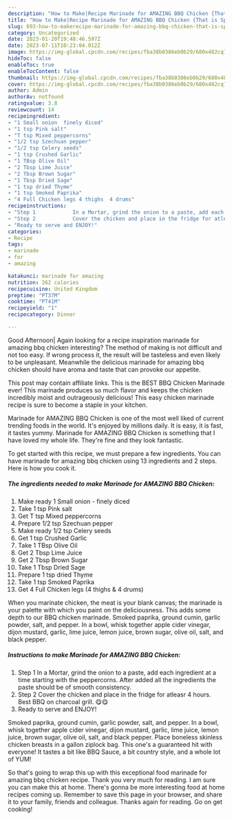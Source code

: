 ```yaml
---
description: "How to Make|Recipe Marinade for AMAZING BBQ Chicken {That is Special"
title: "How to Make|Recipe Marinade for AMAZING BBQ Chicken {That is Special"
slug: 693-how-to-makerecipe-marinade-for-amazing-bbq-chicken-that-is-special
category: Uncategorized
date: 2023-01-20T19:48:46.597Z
date: 2023-07-11T10:23:04.012Z
image: https://img-global.cpcdn.com/recipes/fba38b0386eb0b29/680x482cq70/marinade-for-amazing-bbq-chicken-recipe-main-photo.jpg
hideToc: false
enableToc: true
enableTocContent: false
thumbnail: https://img-global.cpcdn.com/recipes/fba38b0386eb0b29/680x482cq70/marinade-for-amazing-bbq-chicken-recipe-main-photo.jpg
cover: https://img-global.cpcdn.com/recipes/fba38b0386eb0b29/680x482cq70/marinade-for-amazing-bbq-chicken-recipe-main-photo.jpg
author: Admin
authorAv: notfound
ratingvalue: 3.8
reviewcount: 14
recipeingredient:
- "1 Small onion  finely diced"
- "1 tsp Pink salt"
- "T tsp Mixed peppercorns"
- "1/2 tsp Szechuan pepper"
- "1/2 tsp Celery seeds"
- "1 tsp Crushed Garlic"
- "1 TBsp Olive Oil"
- "2 Tbsp Lime Juice"
- "2 Tbsp Brown Sugar"
- "1 Tbsp Dried Sage"
- "1 tsp dried Thyme"
- "1 tsp Smoked Paprika"
- "4 Full Chicken legs 4 thighs  4 drums"
recipeinstructions:
- "Step 1            In a Mortar, grind the onion to a paste, add each ingredient at a time starting with the peppercorns. After added all the ingredients the paste should be of smooth consistency."
- "Step 2            Cover the chicken and place in the fridge for atleasr 4 hours. Best BBQ on charcoal grill. 😋😋"
- "Ready to serve and ENJOY!"
categories:
- Recipe
tags:
- marinade
- for
- amazing

katakunci: marinade for amazing 
nutrition: 262 calories
recipecuisine: United Kingdom
preptime: "PT37M"
cooktime: "PT41M"
recipeyield: "1"
recipecategory: Dinner

---
```



Good Afternoon| Again looking for a recipe inspiration marinade for amazing bbq chicken interesting? The method of making is not difficult and not too easy. If wrong process it, the result will be tasteless and even likely to be unpleasant. Meanwhile the delicious marinade for amazing bbq chicken should have aroma and taste that can provoke our appetite.





This post may contain affiliate links. This is the BEST BBQ Chicken Marinade ever! This marinade produces so much flavor and keeps the chicken incredibly moist and outrageously delicious! This easy chicken marinade recipe is sure to become a staple in your kitchen.

Marinade for AMAZING BBQ Chicken is one of the most well liked of current trending foods in the world. It's enjoyed by millions daily. It is easy, it is fast, it tastes yummy. Marinade for AMAZING BBQ Chicken is something that I have loved my whole life. They're fine and they look fantastic.


To get started with this recipe, we must prepare a few ingredients. You can have marinade for amazing bbq chicken using 13 ingredients and 2 steps. Here is how you cook it.

<!--inarticleads1-->

##### The ingredients needed to make Marinade for AMAZING BBQ Chicken:

1. Make ready 1 Small onion - finely diced
1. Take 1 tsp Pink salt
1. Get T tsp Mixed peppercorns
1. Prepare 1/2 tsp Szechuan pepper
1. Make ready 1/2 tsp Celery seeds
1. Get 1 tsp Crushed Garlic
1. Take 1 TBsp Olive Oil
1. Get 2 Tbsp Lime Juice
1. Get 2 Tbsp Brown Sugar
1. Take 1 Tbsp Dried Sage
1. Prepare 1 tsp dried Thyme
1. Take 1 tsp Smoked Paprika
1. Get 4 Full Chicken legs (4 thighs &amp; 4 drums)


When you marinate chicken, the meat is your blank canvas; the marinade is your palette with which you paint on the deliciousness. This adds some depth to our BBQ chicken marinade. Smoked paprika, ground cumin, garlic powder, salt, and pepper. In a bowl, whisk together apple cider vinegar, dijon mustard, garlic, lime juice, lemon juice, brown sugar, olive oil, salt, and black pepper. 

<!--inarticleads2-->

##### Instructions to make Marinade for AMAZING BBQ Chicken:

1. Step 1            In a Mortar, grind the onion to a paste, add each ingredient at a time starting with the peppercorns. After added all the ingredients the paste should be of smooth consistency.
1. Step 2            Cover the chicken and place in the fridge for atleasr 4 hours. Best BBQ on charcoal grill. 😋😋
1. Ready to serve and ENJOY!

Smoked paprika, ground cumin, garlic powder, salt, and pepper. In a bowl, whisk together apple cider vinegar, dijon mustard, garlic, lime juice, lemon juice, brown sugar, olive oil, salt, and black pepper. Place boneless skinless chicken breasts in a gallon ziplock bag. This one&#39;s a guaranteed hit with everyone! It tastes a bit like BBQ Sauce, a bit country style, and a whole lot of YUM! 

So that's going to wrap this up with this exceptional food marinade for amazing bbq chicken recipe. Thank you very much for reading. I am sure you can make this at home. There's gonna be more interesting food at home recipes coming up. Remember to save this page in your browser, and share it to your family, friends and colleague. Thanks again for reading. Go on get cooking!

